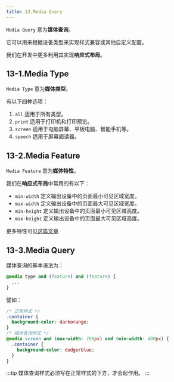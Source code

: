 ```yaml
---
title: 13.Media Query
---
```


`Media Query` 意为**媒体查询**。

它可以用来根据设备类型来实现样式兼容或其他自定义配置。

我们在开发中更多利用其实现**响应式布局**。

## 13-1.Media Type

`Media Type` 意为**媒体类型**。

有以下四种选项：

1. `all` 适用于所有类型。
2. `print` 适用于打印机和打印预览。
3. `screen` 适用于电脑屏幕、平板电脑、智能手机等。
4. `speech` 适用于屏幕阅读器。

## 13-2.Media Feature

`Media Feature` 意为**媒体特性**。

我们在**响应式布局**中常用的有以下：

- `min-width` 定义输出设备中的页面最小可见区域宽度。
- `max-width` 定义输出设备中的页面最大可见区域宽度。
- `min-height` 定义输出设备中的页面最小可见区域高度。
- `max-height` 定义输出设备中的页面最大可见区域高度。

更多特性可见[这篇文章](https://www.cnblogs.com/ajaemp/p/12943792.html)

## 13-3.Media Query

媒体查询的基本语法为：

```css
@media type and (feature) and (feature) {
  ...
}
```

譬如：

```css
/* 正常样式 */
.container {
  background-color: darkorange;
}
/* 媒体查询样式 */
@media screen and (max-width: 768px) and (min-width: 400px) {
  .container {
    background-color: dodgerblue;
  }
}
```

:::tip
媒体查询样式必须写在正常样式的下方，才会起作用。
:::
